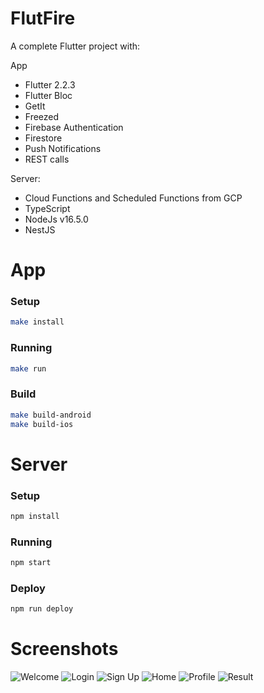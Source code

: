 # FlutFire

A complete Flutter project with:

App

- Flutter 2.2.3
- Flutter Bloc
- GetIt
- Freezed
- Firebase Authentication
- Firestore
- Push Notifications
- REST calls

Server:

- Cloud Functions and Scheduled Functions from GCP
- TypeScript
- NodeJs v16.5.0
- NestJS

# App
### Setup

```bash
make install
```

### Running

```bash
make run
```

### Build

```bash
make build-android
make build-ios
```

# Server
### Setup

```bash
npm install
```

### Running

```bash
npm start
```

### Deploy

```bash
npm run deploy
```

# Screenshots

![Welcome](/docs/screenshots/welcome.png "Welcome")
![Login](/docs/screenshots/login.png "Login")
![Sign Up](/docs/screenshots/signup.png "Sign Up")
![Home](/docs/screenshots/home.png "Home")
![Profile](/docs/screenshots/profile.png "Profile")
![Result](/docs/screenshots/result.png "Result")